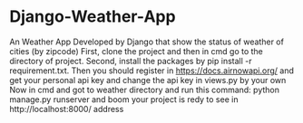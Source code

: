 # Django-Weather-App
An Weather App Developed by Django that show the status of weather of cities (by zipcode)
First, clone the project and then in cmd go to the directory of project.
Second, install the packages by pip install -r requirement.txt.
Then you should register in https://docs.airnowapi.org/ and get your personal api key and change the api key in views.py by your own
Now in cmd and got to weather directory and run this command: python manage.py runserver and boom your project is redy to see in http://localhost:8000/ address
